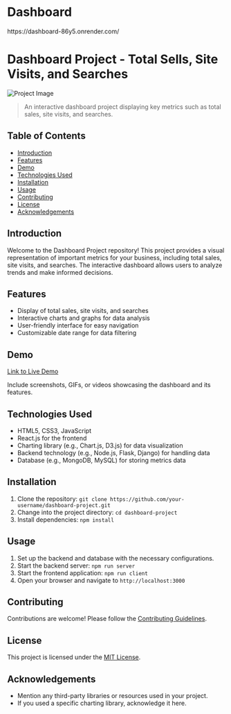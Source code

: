 # Dashboard

<link>https://dashboard-86y5.onrender.com/<link>

# Dashboard Project - Total Sells, Site Visits, and Searches

![Project Image](url_to_project_image.png)

> An interactive dashboard project displaying key metrics such as total sales, site visits, and searches.

## Table of Contents

- [Introduction](#introduction)
- [Features](#features)
- [Demo](#demo)
- [Technologies Used](#technologies-used)
- [Installation](#installation)
- [Usage](#usage)
- [Contributing](#contributing)
- [License](#license)
- [Acknowledgements](#acknowledgements)

## Introduction

Welcome to the Dashboard Project repository! This project provides a visual representation of important metrics for your business, including total sales, site visits, and searches. The interactive dashboard allows users to analyze trends and make informed decisions.

## Features

- Display of total sales, site visits, and searches
- Interactive charts and graphs for data analysis
- User-friendly interface for easy navigation
- Customizable date range for data filtering

## Demo

[Link to Live Demo](https://your-demo-url.com)

Include screenshots, GIFs, or videos showcasing the dashboard and its features.

## Technologies Used

- HTML5, CSS3, JavaScript
- React.js for the frontend
- Charting library (e.g., Chart.js, D3.js) for data visualization
- Backend technology (e.g., Node.js, Flask, Django) for handling data
- Database (e.g., MongoDB, MySQL) for storing metrics data

## Installation

1. Clone the repository: `git clone https://github.com/your-username/dashboard-project.git`
2. Change into the project directory: `cd dashboard-project`
3. Install dependencies: `npm install`

## Usage

1. Set up the backend and database with the necessary configurations.
2. Start the backend server: `npm run server`
3. Start the frontend application: `npm run client`
4. Open your browser and navigate to `http://localhost:3000`

## Contributing

Contributions are welcome! Please follow the [Contributing Guidelines](CONTRIBUTING.md).

## License

This project is licensed under the [MIT License](LICENSE).

## Acknowledgements

- Mention any third-party libraries or resources used in your project.
- If you used a specific charting library, acknowledge it here.

